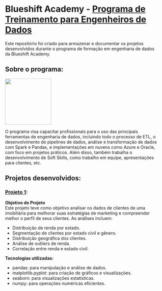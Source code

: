 # Blueshift Academy - [Programa de Treinamento para Engenheiros de Dados](https://blueshiftacademy.com.br/)


Este repositório foi criado para armazenar e documentar os projetos desenvolvidos durante o programa de formação em engenharia de dados da Blueshift Academy.  

## Sobre o programa: 


<img src="https://github.com/user-attachments/assets/f2afa5aa-d2ac-460c-b160-a33340ee8f2a" width="150px" /> 

O programa visa capacitar profissionais para o uso das principais ferramentas de engenharia de dados, incluindo todo o processo de ETL, o desenvolvimento de pipelines de dados, análise e transformação de dados com Spark e Pandas, e implementações em nuvens como Azure e Oracle, com foco em projetos práticos. Além disso, também trabalha o desenvolvimento de Soft Skills, como trabalho em equipe, apresentações para clientes, etc.

## Projetos desenvolvidos: 

### [Projeto 1](https://github.com/micvet/engenharia-de-dados-blueshift/tree/main/projeto-1): 
**Objetivo do Projeto** <br>
Este projeto teve como objetivo analisar os dados de clientes de uma imobiliária para melhorar suas estratégias de marketing e compreender melhor o perfil de seus clientes. As análises incluem:

* Distribuição de renda por estado.
* Segmentação de clientes por estado civil e gênero.
* Distribuição geográfica dos clientes.
* Análise de outliers de renda.
* Correlação entre renda e estado civil.

**Tecnologias utilizadas:**
* pandas: para manipulação e análise de dados.
* matplotlib.pyplot: para criação de gráficos e visualizações.
* seaborn: para visualizações estatísticas.
* numpy: para operações numéricas eficientes.
